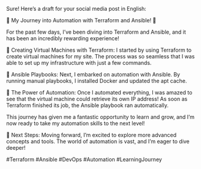 Sure! Here’s a draft for your social media post in English:

🌟 My Journey into Automation with Terraform and Ansible! 🌟

For the past few days, I’ve been diving into Terraform and Ansible, and it has been an incredibly rewarding experience!

🔧 Creating Virtual Machines with Terraform:
I started by using Terraform to create virtual machines for my site. The process was so seamless that I was able to set up my infrastructure with just a few commands.

🤖 Ansible Playbooks:
Next, I embarked on automation with Ansible. By running manual playbooks, I installed Docker and updated the apt cache.

🔄 The Power of Automation:
Once I automated everything, I was amazed to see that the virtual machine could retrieve its own IP address! As soon as Terraform finished its job, the Ansible playbook ran automatically.

This journey has given me a fantastic opportunity to learn and grow, and I’m now ready to take my automation skills to the next level!

🚀 Next Steps:
Moving forward, I’m excited to explore more advanced concepts and tools. The world of automation is vast, and I’m eager to dive deeper!

#Terraform #Ansible #DevOps #Automation #LearningJourney